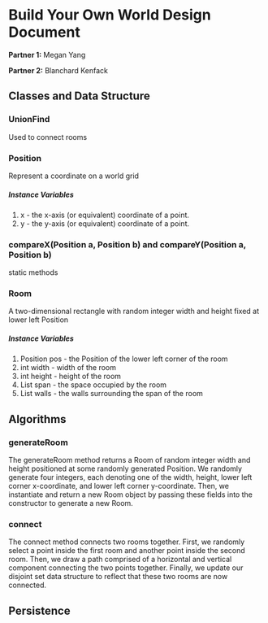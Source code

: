 # Build Your Own World Design Document

**Partner 1:**
Megan Yang

**Partner 2:**
Blanchard Kenfack

## Classes and Data Structure
### UnionFind

Used to connect rooms 
### Position
Represent a coordinate on a world grid

##### Instance Variables
1. x - the x-axis (or equivalent) coordinate of a point.
2. y - the y-axis (or equivalent) coordinate of a point.

### compareX(Position a, Position b) and compareY(Position a, Position b) 

static methods


### Room
A two-dimensional rectangle with random integer width and height fixed at lower left Position

##### Instance Variables
1. Position pos - the Position of the lower left corner of the room
2. int width - width of the room
3. int height - height of the room
4. List<Position> span - the space occupied by the room
5. List<Position> walls - the walls surrounding the span of the room

## Algorithms
### generateRoom

The generateRoom method returns a Room of random integer width and height positioned at some randomly generated Position. We randomly generate four integers, each denoting one of the width, height, lower left corner x-coordinate, and lower left corner y-coordinate. Then, we instantiate and return a new Room object by passing these fields into the constructor to generate a new Room.

### connect
The connect method connects two rooms together. First, we randomly select a point inside the first room and another point inside the second room. Then, we draw a path comprised of a horizontal and vertical component connecting the two points together. Finally, we update our disjoint set data structure to reflect that these two rooms are now connected.


## Persistence

